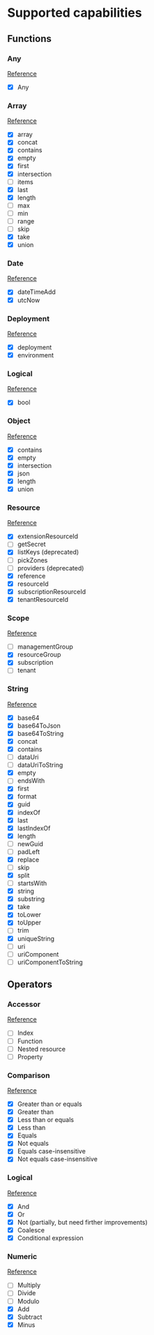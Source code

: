 # Supported capabilities

## Functions

### Any

[Reference](https://docs.microsoft.com/en-us/azure/azure-resource-manager/bicep/bicep-functions-any)

- [x] Any

### Array

[Reference](https://docs.microsoft.com/en-us/azure/azure-resource-manager/bicep/bicep-functions-array)

- [x] array
- [x] concat
- [x] contains
- [x] empty
- [x] first
- [x] intersection
- [ ] items
- [x] last
- [x] length
- [ ] max
- [ ] min
- [ ] range
- [ ] skip
- [x] take
- [x] union

### Date

[Reference](https://docs.microsoft.com/en-us/azure/azure-resource-manager/bicep/bicep-functions-date)

- [x] dateTimeAdd
- [x] utcNow

### Deployment

[Reference](https://docs.microsoft.com/en-us/azure/azure-resource-manager/bicep/bicep-functions-deployment)

- [x] deployment
- [x] environment

### Logical

[Reference](https://docs.microsoft.com/en-us/azure/azure-resource-manager/bicep/bicep-functions-logical)

- [x] bool

### Object

[Reference](https://docs.microsoft.com/en-us/azure/azure-resource-manager/bicep/bicep-functions-object)

- [x] contains
- [x] empty
- [x] intersection
- [x] json
- [x] length
- [x] union

### Resource

[Reference](https://docs.microsoft.com/en-us/azure/azure-resource-manager/bicep/bicep-functions-resource)

- [x] extensionResourceId
- [ ] getSecret
- [x] listKeys (deprecated)
- [ ] pickZones
- [ ] providers (deprecated)
- [x] reference
- [x] resourceId
- [x] subscriptionResourceId
- [x] tenantResourceId

### Scope

[Reference](https://docs.microsoft.com/en-us/azure/azure-resource-manager/bicep/bicep-functions-scope)

- [ ] managementGroup
- [x] resourceGroup
- [x] subscription
- [ ] tenant

### String

[Reference](https://docs.microsoft.com/en-us/azure/azure-resource-manager/bicep/bicep-functions-string)

- [x] base64
- [x] base64ToJson
- [x] base64ToString
- [x] concat
- [x] contains
- [ ] dataUri
- [ ] dataUriToString
- [x] empty
- [ ] endsWith
- [x] first
- [x] format
- [x] guid
- [x] indexOf
- [x] last
- [x] lastIndexOf
- [x] length
- [ ] newGuid
- [ ] padLeft
- [x] replace
- [ ] skip
- [x] split
- [ ] startsWith
- [x] string
- [x] substring
- [x] take
- [x] toLower
- [x] toUpper
- [ ] trim
- [x] uniqueString
- [ ] uri
- [ ] uriComponent
- [ ] uriComponentToString

## Operators

### Accessor

[Reference](https://docs.microsoft.com/en-us/azure/azure-resource-manager/bicep/operators-access)

- [ ] Index
- [ ] Function
- [ ] Nested resource
- [ ] Property

### Comparison

[Reference](https://docs.microsoft.com/en-us/azure/azure-resource-manager/bicep/operators-comparison)

- [x] Greater than or equals
- [x] Greater than
- [x] Less than or equals
- [x] Less than
- [x] Equals
- [x] Not equals
- [x] Equals case-insensitive
- [x] Not equals case-insensitive

### Logical

[Reference](https://docs.microsoft.com/en-us/azure/azure-resource-manager/bicep/operators-logical)

- [x] And
- [x] Or
- [x] Not (partially, but need firther improvements)
- [x] Coalesce
- [x] Conditional expression

### Numeric

[Reference](https://docs.microsoft.com/en-us/azure/azure-resource-manager/bicep/operators-numeric)

- [ ] Multiply
- [ ] Divide
- [ ] Modulo
- [x] Add
- [x] Subtract
- [x] Minus
